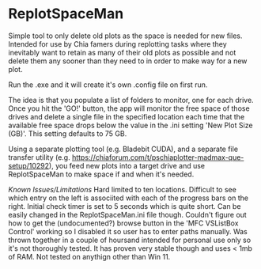# ReplotSpaceMan
Simple tool to only delete old plots as the space is needed for new files.  Intended for use by Chia famers during replotting tasks where they inevitably want to retain as many of their old plots as possible and not delete them any sooner than they need to in order to make way for a new plot.

Run the .exe and it will create it's own .config file on first run.

The idea is that you populate a list of folders to monitor, one for each drive. Once you hit the 'GO!' button, the app will monitor the free space of those drives and delete a single file in the specified location each time that the available free space drops below the value in the .ini setting 'New Plot Size (GB)'.  This setting defaults to 75 GB.

Using a separate plotting tool (e.g. Bladebit CUDA), and a separate file transfer utility (e.g. https://chiaforum.com/t/pschiaplotter-madmax-que-setup/10292), you feed new plots into a target drive and use ReplotSpaceMan to make space if and when it's needed.

*Known Issues/Limitations*
Hard limited to ten locations.
Difficult to see which entry on the left is associited with each of the progress bars on the right.
Initial check timer is set to 5 seconds which is quite short. Can be easily changed in the ReplotSpaceMan.ini file though.
Couldn't figure out how to get the (undocumented?) browse button in the 'MFC VSListBox Control' working so I disabled it so user has to enter paths manually.
Was thrown together in a couple of hoursand intended for personal use only so it's not thoroughly tested. It has proven very stable though and uses < 1mb of RAM.
Not tested on anythign other than Win 11.
